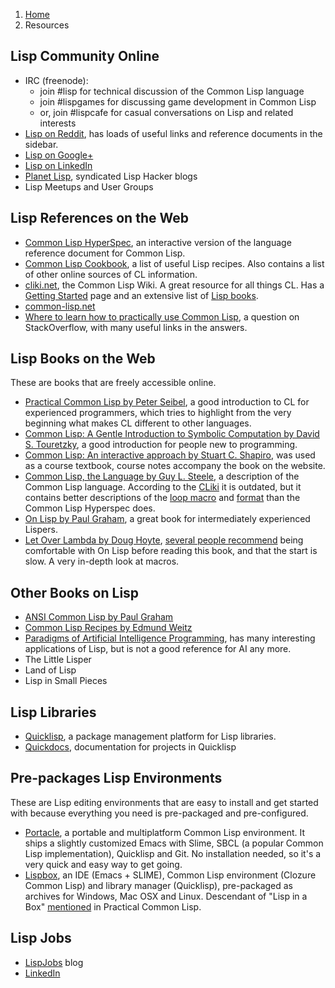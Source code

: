 <ol class="breadcrumb">
  <li><a href="/">Home</a></li>
  <li class="active">Resources</li>
</ol>

## Lisp Community Online

* IRC (freenode):
    * join #lisp for technical discussion of the Common Lisp language
    * join #lispgames for discussing game development in Common Lisp
    * or, join #lispcafe for casual conversations on Lisp and related interests
* [Lisp on Reddit](http://www.reddit.com/r/lisp/), has loads of useful links and reference documents in the sidebar.
* [Lisp on Google+](https://plus.google.com/communities/101016130241925650833)
* [Lisp on LinkedIn](http://www.linkedin.com/groups?home=&gid=830547&trk=anet_ug_hm)
* [Planet Lisp](http://planet.lisp.org/), syndicated Lisp Hacker blogs
* Lisp Meetups and User Groups


## Lisp References on the Web

* [Common Lisp HyperSpec](http://www.lispworks.com/documentation/HyperSpec/Front/index.htm), an interactive version of the language reference document for Common Lisp.
* [Common Lisp Cookbook](http://cl-cookbook.sourceforge.net/index.html), a list of useful Lisp recipes. Also contains a list of other online sources of CL information.
* [cliki.net](http://cliki.net), the Common Lisp Wiki. A great resource for all things CL. Has a [Getting Started](http://cliki.net/Getting+Started) page and an extensive list of [Lisp books](http://cliki.net/Lisp%20books).
* [common-lisp.net](http://common-lisp.net/)
* [Where to learn how to practically use Common Lisp](http://stackoverflow.com/questions/7224823/where-to-learn-how-to-practically-use-common-lisp?noredirect=1&lq=1), a question on StackOverflow, with many useful links in the answers.

## Lisp Books on the Web

These are books that are freely accessible online.

* [Practical Common Lisp by Peter Seibel](http://www.gigamonkeys.com/book/), a good introduction to CL for experienced programmers, which tries to highlight from the very beginning what makes CL different to other languages.
* [Common Lisp: A Gentle Introduction to Symbolic Computation by David S. Touretzky](http://www-2.cs.cmu.edu/~dst/LispBook/), a good introduction for people new to programming.
* [Common Lisp: An interactive approach by Stuart C. Shapiro](https://www.cse.buffalo.edu/~shapiro/Commonlisp/), was used as a course textbook, course notes accompany the book on the website.
* [Common Lisp, the Language by Guy L. Steele](https://www.cs.cmu.edu/Groups/AI/html/cltl/cltl2.html), a description of the Common Lisp language. According to the [CLiki](http://cliki.net/Getting+Started) it is outdated, but it contains better descriptions of the [loop macro](http://www.cs.cmu.edu/afs/cs.cmu.edu/project/ai-repository/ai/html/cltl/clm/node235.html#SECTION003000000000000000000) and [format](http://www.cs.cmu.edu/afs/cs.cmu.edu/project/ai-repository/ai/html/cltl/clm/node200.html) than the Common Lisp Hyperspec does.
* [On Lisp by Paul Graham](http://www.paulgraham.com/onlisp.html), a great book for intermediately experienced Lispers.
* [Let Over Lambda by Doug Hoyte](http://letoverlambda.com/), [several people recommend](https://www.reddit.com/r/lisp/comments/3actsc/let_over_lambda/) being comfortable with On Lisp before reading this book, and that the start is slow. A very in-depth look at macros.


## Other Books on Lisp

* [ANSI Common Lisp by Paul Graham](http://www.paulgraham.com/acl.html)
* [Common Lisp Recipes by Edmund Weitz](http://weitz.de/cl-recipes/)
* [Paradigms of Artificial Intelligence Programming](http://norvig.com/paip.html), has many interesting applications of Lisp, but is not a good reference for AI any more.
* The Little Lisper
* Land of Lisp
* Lisp in Small Pieces

## Lisp Libraries

* [Quicklisp](https://www.quicklisp.org/beta/), a package management platform for Lisp libraries.
* [Quickdocs](http://quickdocs.org/), documentation for projects in Quicklisp

## Pre-packages Lisp Environments

These are Lisp editing environments that are easy to install and get started with because everything you need is pre-packaged and pre-configured.
* [Portacle](https://shinmera.github.io/portacle/), a portable and multiplatform Common Lisp environment. It ships a slightly customized Emacs with Slime, SBCL (a popular Common Lisp implementation), Quicklisp and Git. No installation needed, so it's a very quick and easy way to get going.
* [Lispbox](https://common-lisp.net/project/lispbox/), an IDE (Emacs + SLIME), Common Lisp environment (Clozure Common Lisp) and library manager (Quicklisp), pre-packaged as archives for Windows, Mac OSX and Linux. Descendant of "Lisp in a Box" [mentioned](http://www.gigamonkeys.com/book/lather-rinse-repeat-a-tour-of-the-repl.html) in Practical Common Lisp.


## Lisp Jobs

* [LispJobs](http://lispjobs.wordpress.com/) blog
* [LinkedIn](http://www.linkedin.com/vsearch/j?keywords=common+lisp)
